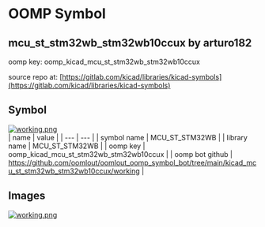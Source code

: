 # OOMP Symbol  
## mcu_st_stm32wb_stm32wb10ccux  by arturo182  
  
oomp key: oomp_kicad_mcu_st_stm32wb_stm32wb10ccux  
  
source repo at: [https://gitlab.com/kicad/libraries/kicad-symbols](https://gitlab.com/kicad/libraries/kicad-symbols)  
## Symbol  
  
[![working.png](working_600.png)](working.png)  
| name | value | 
| --- | --- | 
| symbol name | MCU_ST_STM32WB | 
| library name | MCU_ST_STM32WB | 
| oomp key | oomp_kicad_mcu_st_stm32wb_stm32wb10ccux | 
| oomp bot github | https://github.com/oomlout/oomlout_oomp_symbol_bot/tree/main/kicad_mcu_st_stm32wb_stm32wb10ccux/working | 
## Images  
  
[![working.png](working_140.png)](working.png)  
